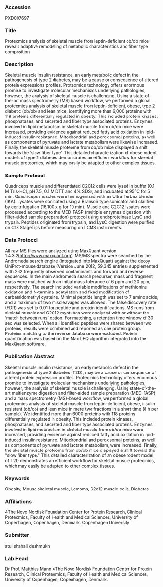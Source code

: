 ### Accession
PXD007697

### Title
Proteomics analysis of skeletal muscle from leptin-deficient ob/ob mice reveals adaptive remodeling of metabolic characteristics and fiber type composition

### Description
Skeletal muscle insulin resistance, an early metabolic defect in the pathogenesis of type 2 diabetes, may be a cause or consequence of altered protein expressions profiles. Proteomics technology offers enormous promise to investigate molecular mechanisms underlying pathologies, however, the analysis of skeletal muscle is challenging. Using a state-of-the-art mass spectrometry (MS) based workflow, we performed a global proteomics analysis of skeletal muscle from leptin-deficient, obese, type 2 diabetic (ob/ob) and lean mice, identifying more than 6,000 proteins with 118 proteins differentially regulated in obesity. This included protein kinases, phosphatases, and secreted and fiber type associated proteins. Enzymes involved in lipid metabolism in skeletal muscle from ob/ob mice were increased, providing evidence against reduced fatty acid oxidation in lipid-induced insulin resistance. Mitochondrial and peroxisomal proteins, as well as components of pyruvate and lactate metabolism were likewise increased. Finally, the skeletal muscle proteome from ob/ob mice displayed a shift towards the ‘slow fiber type’. This detailed characterization of obese rodent models of type 2 diabetes demonstrates an efficient workflow for skeletal muscle proteomics, which may easily be adapted to other complex tissues.

### Sample Protocol
Quadriceps muscle and differentiated C2C12 cells were lysed in buffer (0.1 M Tris-HCl, pH 7.5, 0.1 M DTT and 4% SDS), and incubated at 95°C for 5 min. Quadriceps muscles were homogenized with an Ultra Turbax blender (IKA). Lysates were sonicated using a Branson type sonicator and clarified by centrifugation (16,100 x g for 10 min). Muscle and C2C12 lysates were processed according to the MED-FASP (multiple enzymes digestion with filter-aided sample preparation) protocol using endoproteinase LysC and trypsin. Peptides originated from trypsin, and LysC digestion were purified on C18 StageTips before measuring on LCMS instruments.

### Data Protocol
All raw MS files were analyzed using MaxQuant version 1.4.3.2(http://www.maxquant.org). MS/MS spectra were searched by the Andromeda search engine (integrated into MaxQuant) against the decoy UniProt-mouse database (Version June 2012, 59,345 entries) supplemented with 262 frequently observed contaminants and forward and reverse sequences. In the main Andromeda search precursor, mass and fragment mass were matched with an initial mass tolerance of 6 ppm and 20 ppm, respectively. The search included variable modifications of methionine oxidation and N-terminal acetylation and fixed modification of carbamidomethyl cysteine. Minimal peptide length was set to 7 amino acids, and a maximum of two miscleavages was allowed. The false discovery rate (FDR) was set to 0.01 for peptide and protein identifications. MS runs from skeletal muscle and C2C12 myotubes were analyzed with or without the ‘match between runs’ option. For matching, a retention time window of 30 sec was selected. When all identified peptides were shared between two proteins, results were combined and reported as one protein group. Proteins matching to the reverse database were excluded. Protein quantification was based on the Max LFQ algorithm integrated into the MaxQuant software.

### Publication Abstract
Skeletal muscle insulin resistance, an early metabolic defect in the pathogenesis of type 2 diabetes (T2D), may be a cause or consequence of altered protein expression profiles. Proteomics technology offers enormous promise to investigate molecular mechanisms underlying pathologies, however, the analysis of skeletal muscle is challenging. Using state-of-the-art multienzyme digestion and filter-aided sample preparation (MED-FASP) and a mass spectrometry (MS)-based workflow, we performed a global proteomics analysis of skeletal muscle from leptin-deficient, obese, insulin resistant (ob/ob) and lean mice in mere two fractions in a short time (8 h per sample). We identified more than 6000 proteins with 118 proteins differentially regulated in obesity. This included protein kinases, phosphatases, and secreted and fiber type associated proteins. Enzymes involved in lipid metabolism in skeletal muscle from ob/ob mice were increased, providing evidence against reduced fatty acid oxidation in lipid-induced insulin resistance. Mitochondrial and peroxisomal proteins, as well as components of pyruvate and lactate metabolism, were increased. Finally, the skeletal muscle proteome from ob/ob mice displayed a shift toward the "slow fiber type." This detailed characterization of an obese rodent model of T2D demonstrates an efficient workflow for skeletal muscle proteomics, which may easily be adapted to other complex tissues.

### Keywords
Obesity, Mouse skeletal muscle, Lcmsms, C2c12 muscle cells, Diabetes

### Affiliations
4The Novo Nordisk Foundation Center for Protein Research, Clinical Proteomics, Faculty of Health and Medical Sciences, University of Copenhagen, Copenhagen, Denmark.
Copenhagen University

### Submitter
atul shahaji deshmukh

### Lab Head
Dr Prof. Matthias Mann
4The Novo Nordisk Foundation Center for Protein Research, Clinical Proteomics, Faculty of Health and Medical Sciences, University of Copenhagen, Copenhagen, Denmark.


